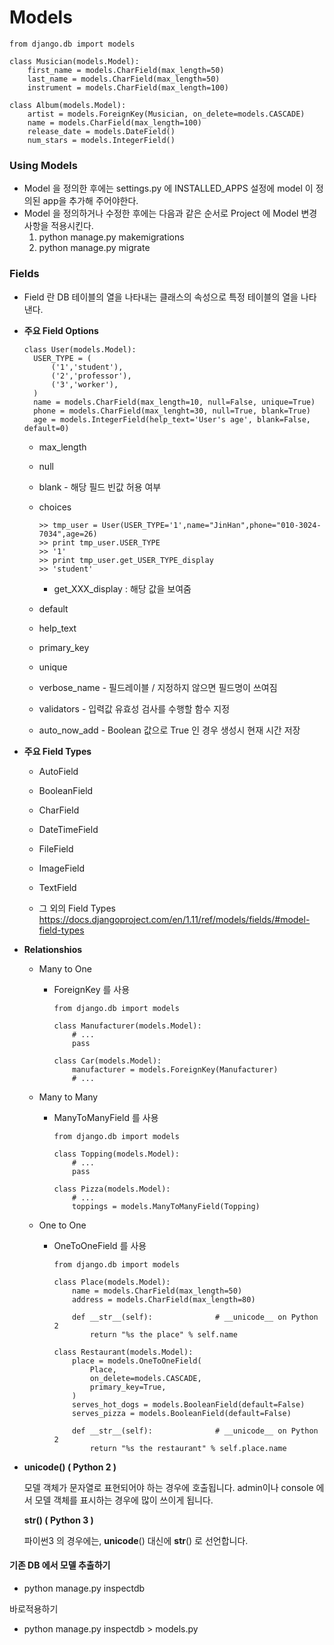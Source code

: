 # Models

~~~
from django.db import models

class Musician(models.Model):
    first_name = models.CharField(max_length=50)
    last_name = models.CharField(max_length=50)
    instrument = models.CharField(max_length=100)

class Album(models.Model):
    artist = models.ForeignKey(Musician, on_delete=models.CASCADE)
    name = models.CharField(max_length=100)
    release_date = models.DateField()
    num_stars = models.IntegerField()
~~~

### Using Models

- Model 을 정의한 후에는 settings.py 에 INSTALLED_APPS 설정에 model 이 정의된 app을 추가해 주어야한다.
- Model 을 정의하거나 수정한 후에는 다음과 같은 순서로 Project 에 Model 변경사항을 적용시킨다.
  1. python manage.py makemigrations
  2. python manage.py migrate

### Fields

- Field 란 DB 테이블의 열을 나타내는 클래스의 속성으로 특정 테이블의 열을 나타낸다.

- **주요 Field Options**

  ~~~
  class User(models.Model):
  	USER_TYPE = (
  		('1','student'),
  		('2','professor'),
  		('3','worker'),
  	)
  	name = models.CharField(max_length=10, null=False, unique=True)
  	phone = models.CharField(max_lenght=30, null=True, blank=True)
  	age = models.IntegerField(help_text='User's age', blank=False, default=0)
  ~~~

  - max_length


  - null

  - blank - 해당 필드 빈값 허용 여부

  - choices

    ~~~
    >> tmp_user = User(USER_TYPE='1',name="JinHan",phone="010-3024-7034",age=26)
    >> print tmp_user.USER_TYPE
    >> '1'
    >> print tmp_user.get_USER_TYPE_display
    >> 'student'
    ~~~

    - get_XXX_display : 해당 값을 보여줌

  - default

  - help_text

  - primary_key

  - unique

  - verbose_name - 필드레이블 / 지정하지 않으면 필드명이 쓰여짐

  - validators  - 입력값 유효성 검사를 수행할 함수 지정

  - auto_now_add - Boolean 값으로 True 인 경우 생성시 현재 시간 저장

- **주요 Field Types**

  - AutoField
  - BooleanField


  - CharField

  - DateTimeField

  - FileField

  - ImageField

  - TextField

  - 그 외의 Field Types  https://docs.djangoproject.com/en/1.11/ref/models/fields/#model-field-types

- **Relationshios**

  - Many to One

    - ForeignKey 를 사용

      ~~~
      from django.db import models

      class Manufacturer(models.Model):
          # ...
          pass

      class Car(models.Model):
          manufacturer = models.ForeignKey(Manufacturer)
          # ...
      ~~~

  - Many to Many

    - ManyToManyField 를 사용

      ~~~
      from django.db import models

      class Topping(models.Model):
          # ...
          pass

      class Pizza(models.Model):
          # ...
          toppings = models.ManyToManyField(Topping)
      ~~~

  - One to One

    - OneToOneField 를 사용

      ~~~
      from django.db import models

      class Place(models.Model):
          name = models.CharField(max_length=50)
          address = models.CharField(max_length=80)

          def __str__(self):              # __unicode__ on Python 2
              return "%s the place" % self.name

      class Restaurant(models.Model):
          place = models.OneToOneField(
              Place,
              on_delete=models.CASCADE,
              primary_key=True,
          )
          serves_hot_dogs = models.BooleanField(default=False)
          serves_pizza = models.BooleanField(default=False)

          def __str__(self):              # __unicode__ on Python 2
              return "%s the restaurant" % self.place.name
      ~~~

- **__unicode__() ( Python 2 )**

  모델 객체가 문자열로 표현되어야 하는 경우에 호출됩니다. admin이나 console 에서 모델 객체를 표시하는 경우에 많이 쓰이게 됩니다.  

  **__str__() ( Python 3 )**

  파이썬3 의 경우에는, __unicode__() 대신에 __str__() 로 선언합니다.



#### 기존 DB 에서 모델 추출하기

- python manage.py inspectdb

바로적용하기

- python manage.py inspectdb > models.py